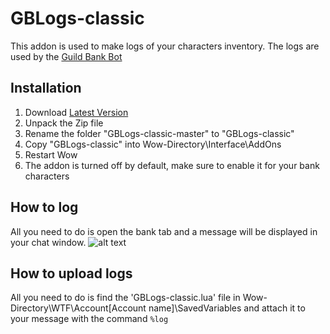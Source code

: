 # GBLogs-classic
This addon is used to make logs of your characters inventory. The logs are used by the [Guild Bank Bot](https://top.gg/bot/782103493598117930)
## Installation
1. Download [Latest Version](https://github.com/AveDominiInferni/GBLogs-classic/archive/refs/heads/master.zip)
2. Unpack the Zip file
3. Rename the folder "GBLogs-classic-master" to "GBLogs-classic"
4. Copy "GBLogs-classic" into Wow-Directory\Interface\AddOns
5. Restart Wow
6. The addon is turned off by default, make sure to enable it for your bank characters
## How to log
All you need to do is open the bank tab and a message will be displayed in your chat window.
![alt text](https://i.postimg.cc/dVQPq5Jx/logged.png)
## How to upload logs
All you need to do is find the 'GBLogs-classic.lua' file in Wow-Directory\WTF\Account\[Account name]\SavedVariables and attach it to your message with the command ```%log```
